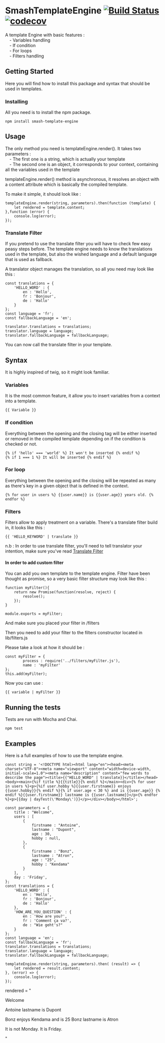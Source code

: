# SmashTemplateEngine [![Build Status](https://travis-ci.org/Noxs/SmashTemplateEngine.svg?branch=master)](https://travis-ci.org/Noxs/SmashTemplateEngine) [![codecov](https://codecov.io/gh/Noxs/SmashTemplateEngine/branch/master/graph/badge.svg)](https://codecov.io/gh/Noxs/SmashTemplateEngine)

A template Engine with basic features :<br />
&ensp;&ensp;- Variables handling<br />
&ensp;&ensp;- If condition<br />
&ensp;&ensp;- For loops<br />
&ensp;&ensp;- Filters handling<br />

## Getting Started

Here you will find how to install this package and syntax that should be used in templates.

### Installing

All you need is to install the npm package.

```
npm install smash-template-engine
```

## Usage

The only method you need is templateEngine.render().
It takes two parameters :<br />
&ensp;&ensp;- The first one is a string, which is actually your template<br />
&ensp;&ensp;- The second one is an object, it corresponds to your context, containing all the variables used in the template<br />

templateEngine.render() method is asynchronous, it resolves an object with a content attribute which is basically the compiled template.

To make it simple, it should look like :

```
templateEngine.render(string, parameters).then(function (template) {
    let rendered = template.content;
},function (error) {
    console.log(error);
});
```

### Translate Filter

If you pretend to use the translate filter you will have to check few easy peasy steps before.
The template engine needs to know the translations used in the template, but also the wished language and a default language that is used as fallback.

A translator object manages the translation, so all you need may look like this :

```
const translations = {
    'HELLO_WORD' : {
        en : 'Hello',
        fr : 'Bonjour',
        de : 'Hallo'
    }
};
const language = 'fr';
const fallbackLanguage = 'en';

translator.translations = translations;
translator.language = language;
translator.fallbackLanguage = fallbackLanguage;
```
You can now call the translate filter in your template.

## Syntax

It is highly inspired of twig, so it might look familiar.

### Variables

It is the most common feature, it allow you to insert variables from a context into a template.

```
{{ Variable }}
```

### If condition

Everything between the opening and the closing tag will be either inserted or removed in the compiled template depending on if the condition is checked or not.

```
{% if 'hello' === 'world' %} It won't be inserted {% endif %}
{% if 1 === 1 %} It will be inserted {% endif %}
```

### For loop

Everything between the opening and the closing will be repeated as many as there's key in a given object that is defined in the context.

```
{% for user in users %} {{user.name}} is {{user.age}} years old. {% endfor %}
```

### Filters

Filters allow to apply treatment on a variable. There's a translate filter build in, it looks like this :

```
{{ 'HELLO_KEYWORD' | translate }}
```

n.b : In order to use translate filter, you'll need to tell translator your intention, make sure you've read [Translate Filter](#translate-filter)

#### In order to add custom filter

You can add you own template to the template engine.
Filter have been thought as promise, so a very basic filter structure may look like this :
```
function myFilter(){
    return new Promise(function(resolve, reject) {
        resolve();
    });
}

module.exports = myFilter;
```
And make sure you placed your filter in /filters

Then you need to add your filter to the filters constructor located in lib/filters.js

Please take a look at how it should be :
```
const myFilter = {
        process : require('../filters/myFilter.js'),
        name : 'myFilter'
};
this.add(myFilter);
```

Now you can use :
```
{{ variable | myFilter }}
```

## Running the tests

Tests are run with Mocha and Chai.

```
npm test
```

## Examples

Here is a full examples of how to use the template engine.


```
const string = '<!DOCTYPE html><html lang="en"><head><meta charset="UTF-8"><meta name="viewport" content="width=device-width, initial-scale=1.0"><meta name="description" content="few words to describe the page"><title>{{"HELLO_WORD" | translate}}</title></head><body><main>{%if title %}{{title}}{% endif %}</main><div>{% for user in users %}<p>{%if user.hobby %}{{user.firstname}} enjoys {{user.hobby}}{% endif %}{% if user.age < 30 %} and is {{user.age}} {% endif %}{{user.firstname}} lastname is {{user.lastname}}</p>{% endfor %}<p>{{day | dayTest(\'Monday\')}}</p></div></body></html>';

const parameters = {
    title : "Welcome",
    users : [
        {
            firstname : "Antoine",
            lastname : "Dupont",
            age : 30,
            hobby : null,
        },
        {
            firstname : "Bonz",
            lastname : "Atron",
            age : "25",
            hobby : "Kendama"
        }
    ],
    day : 'Friday',
};
const translations = {
    'HELLO_WORD' : {
        en : 'Hello',
        fr : 'Bonjour',
        de : 'Hallo'
    },
    'HOW_ARE_YOU_QUESTION' : {
        en : 'How are you?',
        fr : 'Comment ça va?',
        de : "Wie geht's?"
    }
};
const language = 'en';
const fallbackLanguage = 'fr';
translator.translations = translations;
translator.language = language;
translator.fallbackLanguage = fallbackLanguage;

templateEngine.render(string, parameters).then( (result) => {
    let rendered = result.content;
}, (error) => {
    console.log(error);
});
```

rendered = "<!DOCTYPE html><html lang="en"><head><meta charset="UTF-8"><meta name="viewport" content="width=device-width, initial-scale=1.0"><meta name="description" content="few words to describe the page"><title>Hello</title></head><body><main>Welcome</main><div><p>Antoine lastname is Dupont</p><p>Bonz enjoys Kendama and is 25 Bonz lastname is Atron</p><p>It is not Monday. It is Friday.</p></div></body></html>"
